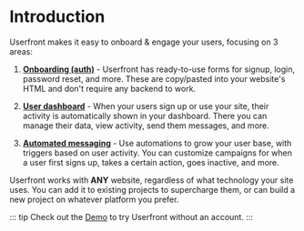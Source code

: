 # Introduction

Userfront makes it easy to onboard & engage your users, focusing on 3 areas:

1. [**Onboarding (auth)**](/guide/auth.html) - Userfront has ready-to-use forms for signup, login, password reset, and more. These are copy/pasted into your website's HTML and don't require any backend to work.

2. [**User dashboard**](/guide/dashboard.html) - When your users sign up or use your site, their activity is automatically shown in your dashboard. There you can manage their data, view activity, send them messages, and more.

3. [**Automated messaging**](/guide/messaging.html) - Use automations to grow your user base, with triggers based on user activity. You can customize campaigns for when a user first signs up, takes a certain action, goes inactive, and more.

Userfront works with **ANY** website, regardless of what technology your site uses. You can add it to existing projects to supercharge them, or can build a new project on whatever platform you prefer.

::: tip
Check out the [Demo](https://g48xypb9.userfront.dev/) to try Userfront without an account.
:::
